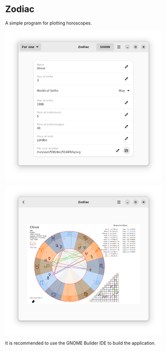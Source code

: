# Zodiac
A simple program for plotting horoscopes.

![screenshot1.png](/data/screenshot1.png)

![screenshot2.png](/data/screenshot2.png)

It is recommended to use the GNOME Builder IDE to build the application.
